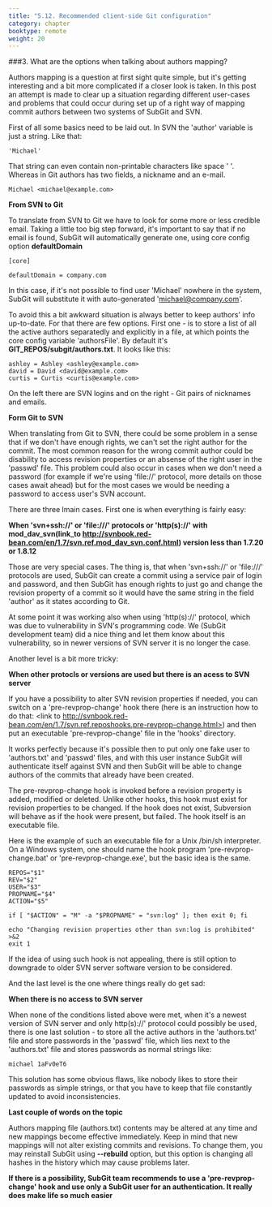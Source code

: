 ```yaml
---
title: "5.12. Recommended client-side Git configuration"
category: chapter
booktype: remote
weight: 20
---
```


###3. What are the options when talking about authors mapping?

Authors mapping is a question at first sight quite simple, but it's getting interesting and a bit more complicated if a closer look is taken. In this post an attempt is made to clear up a situation regarding different user-cases and problems that could occur during set up of a right way of mapping commit authors between two systems of SubGit and SVN.

First of all some basics need to be laid out.
In SVN the 'author' variable is just a string. Like that:
    
    'Michael'

That string can even contain non-printable characters like space ' '. 
Whereas in Git authors has two fields, a nickname and an e-mail. 
    
    Michael <michael@example.com>

**From SVN to Git**

To translate from SVN to Git we have to look for some more or less credible email. Taking a little too big step forward, it's important to say that if no email is found, SubGit will automatically generate one, using core config option **defaultDomain**

    [core]

    defaultDomain = company.com

In this case, if it's not possible to find user 'Michael' nowhere in the system, SubGit will substitute it with auto-generated 'michael@company.com'.

To avoid this a bit awkward situation is always better to keep authors' info up-to-date. For that there are few options.
First one - is to store a list of all the active authors separatedly and explicitly in a file, at which points the core config variable 'authorsFile'. By default it's **GIT_REPOS/subgit/authors.txt**. It looks like this:

    ashley = Ashley <ashley@example.com>
    david = David <david@example.com>
    curtis = Curtis <curtis@example.com>

On the left there are SVN logins and on the right - Git pairs of nicknames and emails.


**Form Git to SVN**

When translating from Git to SVN, there could be some problem in a sense that if we don't have enough rights, we can't set the right author for the commit. The most common reason for the wrong commit author could be disability to access revision properties or an absense of the right user in the 'passwd' file. This problem could also occur in cases when we don't need a password (for example if we're using 'file://' protocol, more details on those cases await ahead) but for the most cases we would be needing a password to access user's SVN account.

There are three lmain cases.
First one is when everything is fairly easy:

**When 'svn+ssh://' or 'file:///' protocols or 'http(s)://' with mod_dav_svn(link_to http://svnbook.red-bean.com/en/1.7/svn.ref.mod_dav_svn.conf.html) version less than 1.7.20 or 
1.8.12**

Those are very special cases. The thing is, that when 'svn+ssh://' or 'file:///' protocols are used, SubGit can create a commit using a service pair of login and password, and then SubGit has enough rights to just go and change the revision property of a commit so it would have the same string in the field 'author' as it states according to Git.

At some point it was working also when using 'http(s)://' protocol, which was due to vulnerability in SVN's programming code. We (SubGit development team) did a nice thing and let them know about this vulnerability, so in newer versions of SVN server it is no longer the case.

Another level is a bit more tricky:

**When other protocls or versions are used but there is an acess to SVN server**

If you have a possibility to alter SVN revision properties if needed, you can switch on a 'pre-revprop-change' hook there (here is an instruction how to do that: <link to http://svnbook.red-bean.com/en/1.7/svn.ref.reposhooks.pre-revprop-change.html>) and then put an executable 'pre-revprop-change' file in the 'hooks' directory.

It works perfectly because it's possible then to put only one fake user to 'authors.txt' and 'passwd' files, and with this user instance SubGit will authenticate itself against SVN and then SubGit will be able to change authors of the commits that already have been created.

The pre-revprop-change hook is invoked before a revision property is added, modified or deleted. Unlike other hooks, this hook must exist for revision properties to be changed.  If the hook does not exist, Subversion will behave as if the hook were present, but failed. The hook itself is an executable file.

Here is the example of such an executable file for a Unix /bin/sh interpreter. On a Windows system, one should name the hook program 'pre-revprop-change.bat' or 'pre-revprop-change.exe', but the basic idea is the same.
    
    REPOS="$1"
    REV="$2"
    USER="$3"
    PROPNAME="$4"
    ACTION="$5"

    if [ "$ACTION" = "M" -a "$PROPNAME" = "svn:log" ]; then exit 0; fi

    echo "Changing revision properties other than svn:log is prohibited" >&2
    exit 1

If the idea of using such hook is not appealing, there is still option to downgrade to older SVN server software version to be considered.

And the last level is the one where things really do get sad:

**When there is no access to SVN server**

When none of the conditions listed above were met, when it's a newest version of SVN server and only http(s)://' protocol could possibly be used, there is one last solution - to store all the active authors in the 'authors.txt' file and store passwords in the 'passwd' file, which lies next to the 'authors.txt' file and stores passwords as normal strings like:

    michael 1aFv0eT6

This solution has some obvious flaws, like nobody likes to store their passwords as simple strings, or that you have to keep that file constantly updated to avoid inconsistencies. 

**Last couple of words on the topic**

Authors mapping file (authors.txt) contents may be altered at any time and new mappings become effective immediately. Keep in mind that new mappings will not alter existing commits and revisions. To change them, you may reinstall SubGit using **--rebuild** option, but this option is changing all hashes in the history which may cause problems later. 

**If there is a possibility, SubGit team recommends to use a 'pre-revprop-change' hook and use only a SubGit user for an authentication. It really does make life so much easier**
